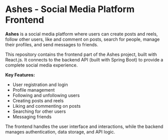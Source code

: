 # Ashes - Social Media Platform Frontend

**Ashes** is a social media platform where users can create posts and reels, follow other users, like and comment on posts, search for people, manage their profiles, and send messages to friends.

This repository contains the frontend part of the Ashes project, built with React.js. It connects to the backend API (built with Spring Boot) to provide a complete social media experience.

**Key Features:**
- User registration and login
- Profile management
- Following and unfollowing users
- Creating posts and reels
- Liking and commenting on posts
- Searching for other users
- Messaging friends

The frontend handles the user interface and interactions, while the backend manages authentication, data storage, and API logic.

